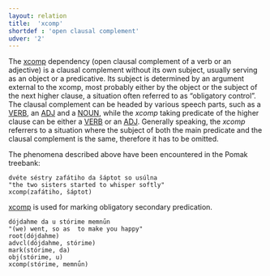 ```yaml
---
layout: relation
title:  'xcomp'
shortdef : 'open clausal complement'
udver: '2'
---
```


The [xcomp]() dependency   (open clausal complement of a verb or an adjective) is a clausal complement without its own subject, usually serving as an object or a predicative. Its subject is determined by an argument external to the xcomp, most probably either by the object or the subject of the next higher clause, a situation often referred to as “obligatory control”. The clausal complement can be headed by various speech parts, such as a [VERB](), an [ADJ]() and a [NOUN](), while the _xcomp_ taking predicate of the higher clause can be either a [VERB]() or an [ADJ](). Generally speaking, the _xcomp_ referrers to a situation where the subject of both the main predicate and the clausal complement is the same, therefore it has to be omitted. 

The phenomena described above have been encountered in the Pomak treebank:

~~~ sdparse
dvéte séstry zafátiho da šáptot so usúlna 
"the two sisters started to whisper softly"
xcomp(zafátiho, šáptot) 
~~~ 

<!--
If the subject of the clausal complement is somehow not uncertain or ambiguous, i.e. it is not clear if it is the same as in the main predicate, then the ccomp relation is prefered: 

~~~ sdparse
čulǽkon tórnal je da vídi kadé nahode    
the man started to see where he is going  
(it is uncertain if he looked where somebody else went or if he is looking where he himslef is going). 
~~~  
-->

[xcomp]() is used for marking obligatory secondary predication. 
   
~~~ sdparse   
dójdahme da u stórime memnǘn 
"(we) went, so as  to make you happy"
root(dójdahme)
advcl(dójdahme, stórime)
mark(stórime, da)
obj(stórime, u)
xcomp(stórime, memnǘn)
~~~ 
<!-- Interlanguage links updated Ne 5. května 2024, 18:21:49 CEST -->
